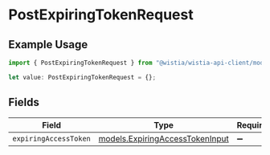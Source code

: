 # PostExpiringTokenRequest

## Example Usage

```typescript
import { PostExpiringTokenRequest } from "@wistia/wistia-api-client/models/operations";

let value: PostExpiringTokenRequest = {};
```

## Fields

| Field                                                                       | Type                                                                        | Required                                                                    | Description                                                                 |
| --------------------------------------------------------------------------- | --------------------------------------------------------------------------- | --------------------------------------------------------------------------- | --------------------------------------------------------------------------- |
| `expiringAccessToken`                                                       | [models.ExpiringAccessTokenInput](../../models/expiringaccesstokeninput.md) | :heavy_minus_sign:                                                          | N/A                                                                         |